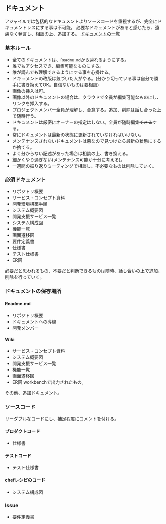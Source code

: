 ## ドキュメント
アジャイルでは包括的なドキュメントよりソースコードを重視するが、完全にドキュメントレスにする事は不可能。
必要なドキュメントがあると感じたら、遠慮なく発言し、相談の上、追加する。
[ドキュメントの一覧](https://github.com/IsaoCorp/goalous2/wiki)

### 基本ルール
- 全てのドキュメントは、`Readme.md`から辿れるようにする。
- 誰でもアクセスでき、編集可能なものにする。
- 誰が読んでも理解できるようにする事を心掛ける。
- ドキュメントの改版は気づいた人がやる。(分かり切っている事は自分で勝手に書き換えてOK。自信ないものは要相談)
- 画像の挿入は可。
- 画像以外のドキュメントの場合は、クラウドで全員が編集可能なものにし、リンクを挿入する。
- プロジェクトメンバー全員が理解し、合意する。追加、削除は話し合った上で随時行う。
- ドキュメントは厳密にオーナーの指定はしない。全員が随時編集~~できる~~する。
- 常にドキュメントは最新の状態に更新されていなければいけない。
- メンテナンスされないドキュメントは悪なので見つけたら最新の状態にするか捨てる。
- よく分からない記述があった場合は相談の上、書き換える。
- 細かくやり過ぎない(メンテナンス可能か十分に考える)。
- 一週間の振り返りミーティングで相談し、不必要なものは削除していく。

### 必須ドキュメント
- リポジトリ概要
- サービス・コンセプト資料
- 開発環境構築手順
- システム概要図
- 開発支援サービス一覧
- システム構成図
- 機能一覧
- 画面遷移図
- 要件定義書
- 仕様書
- テスト仕様書
- ER図

必要だと思われるもの、不要だと判断できるものは随時、話し合いの上で追加、削除を行っていく。

### ドキュメントの保存場所

#### Readme.md
- リポジトリ概要
- ドキュメントへの導線
- 開発メンバー

#### Wiki
- サービス・コンセプト資料
- システム概要図
- 開発支援サービス一覧
- 機能一覧
- 画面遷移図
- ER図
  workbenchで出力されたもの。

その他、追加ドキュメント。

### ソースコード
リーダブルなコードにし、補足程度にコメントを付ける。
#### プロダクトコード
- 仕様書

#### テストコード
- テスト仕様書

#### chefレシピのコード
- システム構成図

### Issue
- 要件定義書
